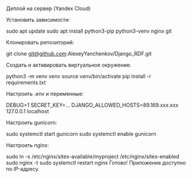 Деплой на сервер (Yandex Cloud)

Установить зависимости:

sudo apt update
sudo apt install python3-pip python3-venv nginx git


Клонировать репозиторий:

git clone git@github.com:AlexeyYanchenkov/Django_RDF.git


Создать и активировать виртуальное окружение:

python3 -m venv venv
source venv/bin/activate
pip install -r requirements.txt

Настроить .env и переменные:

DEBUG=1
SECRET_KEY=...
DJANGO_ALLOWED_HOSTS=89.169.xxx.xxx 127.0.0.1 localhost


Настроить gunicorn:

sudo systemctl start gunicorn
sudo systemctl enable gunicorn


Настроить nginx:

sudo ln -s /etc/nginx/sites-available/myproject /etc/nginx/sites-enabled
sudo nginx -t
sudo systemctl restart nginx
Готово! Приложение доступно по IP-адресу.

